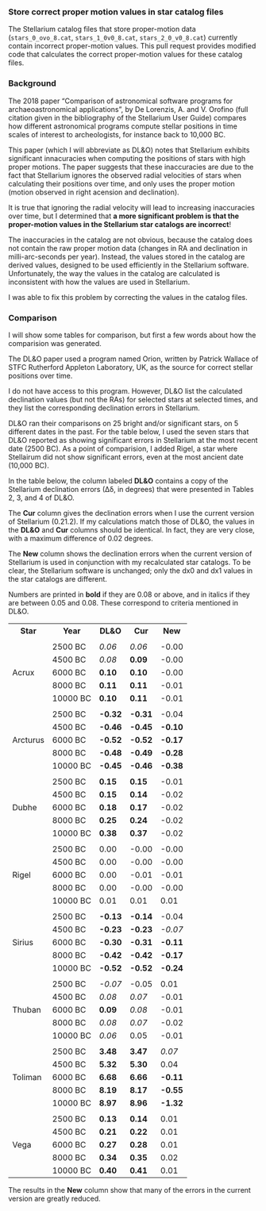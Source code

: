 
### Store correct proper motion values in star catalog files

The Stellarium catalog files that store proper-motion data (`stars_0_ovo_8.cat`, `stars_1_0v0_8.cat`, `stars_2_0_v0_8.cat`) 
currently contain incorrect proper-motion values.  This pull request provides modified code that
calculates the correct proper-motion values for these catalog files.

### Background

The 2018 paper “Comparison of astronomical software programs
for archaeoastronomical applications”, by De Lorenzis, A. and V. Orofino (full citation given in the
bibliography of the Stellarium User Guide) compares how different astronomical programs
compute stellar positions in time scales of interest to archeologists, for instance back to
10,000 BC.  

This paper (which I will abbreviate as DL&O) 
notes that Stellarium exhibits significant innacuracies when computing the positions of stars with
high proper motions.  The paper suggests that these inaccuracies are due to the fact that Stellarium
ignores the observed radial velocities of stars when calculating their positions over time, and only uses the
proper motion (motion observed in right acension and declination).

It is true that ignoring the radial velocity will lead to increasing inaccuracies over time, but I determined
that **a more significant problem is that the proper-motion values in the Stellarium star catalogs are incorrect**!

The inaccuracies in the catalog are not obvious, because the catalog does not contain the raw proper motion data
(changes in RA and declination in milli-arc-seconds per year).  Instead, the values stored in the catalog are derived
values, designed to be used efficiently in the Stellarium software.  Unfortunately, the way the values in the
catalog are calculated is inconsistent with how the values are used in Stellarium.

I was able to fix this problem by correcting the values in the catalog files.

### Comparison

I will show some tables for comparison, but first a few words about how the comparision
was generated.

The DL&O paper used a program named Orion, written 
by Patrick
Wallace of STFC Rutherford Appleton Laboratory, UK, as the source for correct stellar positions over time.

I do not have access to this program.  However, DL&O list the calculated declination values (but not the RAs)
for selected stars at selected times, and they list the corresponding declination errors in Stellarium.

<!--
(Ignore...)
However, the paper notes that the Cartes du Ciel program produces
hightly accurate positional values in the time frame of interest.  So I downloaded this program and
had it calculate a series of positions, using the same stars and the same dates as De Lorenzis and Orofino.
(It should be noted that in the Cartes du Ciel [source code on github](https://github.com/pchev/skychart), 
the ProperMotion procedure
has the comment, "communicated by Patrick Wallace, RAL Space, UK".)
-->

DL&O ran their comparisons on 25 bright and/or significant stars, on 5 different dates in the past.
For the table below, I used the seven stars that DL&O reported as showing significant errors in Stellarium
at the most recent date (2500 BC).
As a point of comparision, I added Rigel, a star where Stellairum did not show significant errors, even at the
most ancient date (10,000 BC).

In the table below, the column labeled **DL&O** contains a copy of the Stellarium
declination errors (∆δ, in degrees)
that were presented in Tables 2, 3, and 4 of DL&O.  

The **Cur** column gives
the declination errors when I use the current version of Stellarium (0.21.2).  If my calculations match those
of DL&O, the values in the **DL&O** and **Cur** columns should be identical.  In fact, they are very close, with a
maximum difference of 0.02 degrees.

The **New** column shows the declination errors when the current version of Stellarium is used in conjunction with
my recalculated star catalogs.  To be clear, the Stellarium software is unchanged; only the dx0 and dx1 values in
the star catalogs are different.  

Numbers are printed in **bold** if they are 0.08 or above, and in italics if they are between 0.05 and 0.08.  These 
correspond to criteria mentioned in DL&O. 


<table>
  <tr>
    <th>Star</th>
    <th>Year</th>
    <th>DL&O</th>
    <th>Cur</th>
    <th>New</th>
  </tr>
  <tr><td colspan="5"></td></tr>
  <tr>
    <td rowspan="5">Acrux</td>
    <td>2500 BC</td>
    <td><i>0.06</i></td>
    <td><i>0.06</i></td>
    <td>-0.00</td>
  </tr>
  <tr>
    <td>4500 BC</td>
    <td><i>0.08</i></td>
    <td><b>0.09</b></td>
    <td>-0.00</td>
  </tr>
  <tr>
    <td>6000 BC</td>
    <td><b>0.10</b></td>
    <td><b>0.10</b></td>
    <td>-0.00</td>
  </tr>
  <tr>
    <td>8000 BC</td>
    <td><b>0.11</b></td>
    <td><b>0.11</b></td>
    <td>-0.01</td>
  </tr>
  <tr>
    <td>10000 BC</td>
    <td><b>0.10</b></td>
    <td><b>0.11</b></td>
    <td>-0.01</td>
  </tr>
  <tr><td colspan="5"></td></tr>
  <tr>
    <td rowspan="5">Arcturus</td>
    <td>2500 BC</td>
    <td><b>-0.32</b></td>
    <td><b>-0.31</b></td>
    <td>-0.04</td>
  </tr>
  <tr>
    <td>4500 BC</td>
    <td><b>-0.46</b></td>
    <td><b>-0.45</b></td>
    <td><b>-0.10</b></td>
  </tr>
  <tr>
    <td>6000 BC</td>
    <td><b>-0.52</b></td>
    <td><b>-0.52</b></td>
    <td><b>-0.17</b></td>
  </tr>
  <tr>
    <td>8000 BC</td>
    <td><b>-0.48</b></td>
    <td><b>-0.49</b></td>
    <td><b>-0.28</b></td>
  </tr>
  <tr>
    <td>10000 BC</td>
    <td><b>-0.45</b></td>
    <td><b>-0.46</b></td>
    <td><b>-0.38</b></td>
  </tr>
  <tr><td colspan="5"></td></tr>
  <tr>
    <td rowspan="5">Dubhe</td>
    <td>2500 BC</td>
    <td><b>0.15</b></td>
    <td><b>0.15</b></td>
    <td>-0.01</td>
  </tr>
  <tr>
    <td>4500 BC</td>
    <td><b>0.15</b></td>
    <td><b>0.14</b></td>
    <td>-0.02</td>
  </tr>
  <tr>
    <td>6000 BC</td>
    <td><b>0.18</b></td>
    <td><b>0.17</b></td>
    <td>-0.02</td>
  </tr>
  <tr>
    <td>8000 BC</td>
    <td><b>0.25</b></td>
    <td><b>0.24</b></td>
    <td>-0.02</td>
  </tr>
  <tr>
    <td>10000 BC</td>
    <td><b>0.38</b></td>
    <td><b>0.37</b></td>
    <td>-0.02</td>
  </tr>
  <tr><td colspan="5"></td></tr>
  <tr>
    <td rowspan="5">Rigel</td>
    <td>2500 BC</td>
    <td>0.00</td>
    <td>-0.00</td>
    <td>-0.00</td>
  </tr>
  <tr>
    <td>4500 BC</td>
    <td>0.00</td>
    <td>-0.00</td>
    <td>-0.00</td>
  </tr>
  <tr>
    <td>6000 BC</td>
    <td>0.00</td>
    <td>-0.01</td>
    <td>-0.01</td>
  </tr>
  <tr>
    <td>8000 BC</td>
    <td>0.00</td>
    <td>-0.00</td>
    <td>-0.00</td>
  </tr>
  <tr>
    <td>10000 BC</td>
    <td>0.01</td>
    <td>0.01</td>
    <td>0.01</td>
  </tr>
  <tr><td colspan="5"></td></tr>
  <tr>
    <td rowspan="5">Sirius</td>
    <td>2500 BC</td>
    <td><b>-0.13</b></td>
    <td><b>-0.14</b></td>
    <td>-0.04</td>
  </tr>
  <tr>
    <td>4500 BC</td>
    <td><b>-0.23</b></td>
    <td><b>-0.23</b></td>
    <td><i>-0.07</i></td>
  </tr>
  <tr>
    <td>6000 BC</td>
    <td><b>-0.30</b></td>
    <td><b>-0.31</b></td>
    <td><b>-0.11</b></td>
  </tr>
  <tr>
    <td>8000 BC</td>
    <td><b>-0.42</b></td>
    <td><b>-0.42</b></td>
    <td><b>-0.17</b></td>
  </tr>
  <tr>
    <td>10000 BC</td>
    <td><b>-0.52</b></td>
    <td><b>-0.52</b></td>
    <td><b>-0.24</b></td>
  </tr>
  <tr><td colspan="5"></td></tr>
  <tr>
    <td rowspan="5">Thuban</td>
    <td>2500 BC</td>
    <td><i>-0.07</i></td>
    <td>-0.05</td>
    <td>0.01</td>
  </tr>
  <tr>
    <td>4500 BC</td>
    <td><i>0.08</i></td>
    <td><i>0.07</i></td>
    <td>-0.01</td>
  </tr>
  <tr>
    <td>6000 BC</td>
    <td><b>0.09</b></td>
    <td><i>0.08</i></td>
    <td>-0.01</td>
  </tr>
  <tr>
    <td>8000 BC</td>
    <td><i>0.08</i></td>
    <td><i>0.07</i></td>
    <td>-0.02</td>
  </tr>
  <tr>
    <td>10000 BC</td>
    <td><i>0.06</i></td>
    <td>0.05</td>
    <td>-0.01</td>
  </tr>
  <tr><td colspan="5"></td></tr>
  <tr>
    <td rowspan="5">Toliman</td>
    <td>2500 BC</td>
    <td><b>3.48</b></td>
    <td><b>3.47</b></td>
    <td><i>0.07</i></td>
  </tr>
  <tr>
    <td>4500 BC</td>
    <td><b>5.32</b></td>
    <td><b>5.30</b></td>
    <td>0.04</td>
  </tr>
  <tr>
    <td>6000 BC</td>
    <td><b>6.68</b></td>
    <td><b>6.66</b></td>
    <td><b>-0.11</b></td>
  </tr>
  <tr>
    <td>8000 BC</td>
    <td><b>8.19</b></td>
    <td><b>8.17</b></td>
    <td><b>-0.55</b></td>
  </tr>
  <tr>
    <td>10000 BC</td>
    <td><b>8.97</b></td>
    <td><b>8.96</b></td>
    <td><b>-1.32</b></td>
  </tr>
  <tr><td colspan="5"></td></tr>
  <tr>
    <td rowspan="5">Vega</td>
    <td>2500 BC</td>
    <td><b>0.13</b></td>
    <td><b>0.14</b></td>
    <td>0.01</td>
  </tr>
  <tr>
    <td>4500 BC</td>
    <td><b>0.21</b></td>
    <td><b>0.22</b></td>
    <td>0.01</td>
  </tr>
  <tr>
    <td>6000 BC</td>
    <td><b>0.27</b></td>
    <td><b>0.28</b></td>
    <td>0.01</td>
  </tr>
  <tr>
    <td>8000 BC</td>
    <td><b>0.34</b></td>
    <td><b>0.35</b></td>
    <td>0.02</td>
  </tr>
  <tr>
    <td>10000 BC</td>
    <td><b>0.40</b></td>
    <td><b>0.41</b></td>
    <td>0.01</td>
  </tr>
</table>

The results in the **New** column show that many of the errors in the current version are greatly reduced.

